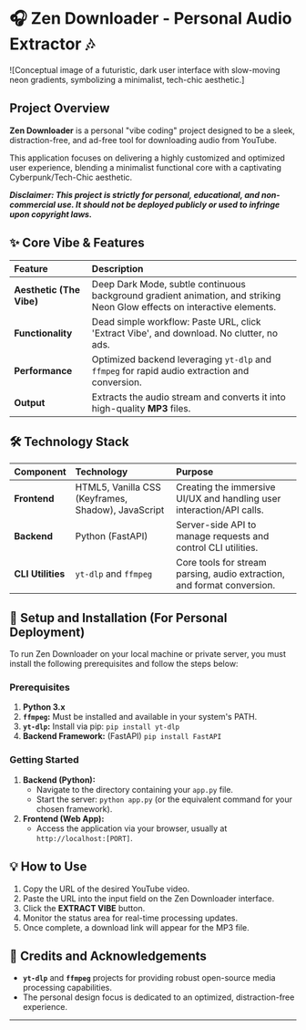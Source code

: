 # 🎧 Zen Downloader - Personal Audio Extractor 🎶

![Conceptual image of a futuristic, dark user interface with slow-moving neon gradients, symbolizing a minimalist, tech-chic aesthetic.]

## Project Overview

**Zen Downloader** is a personal "vibe coding" project designed to be a sleek, distraction-free, and ad-free tool for downloading audio from YouTube.

This application focuses on delivering a highly customized and optimized user experience, blending a minimalist functional core with a captivating Cyberpunk/Tech-Chic aesthetic.

***Disclaimer: This project is strictly for personal, educational, and non-commercial use. It should not be deployed publicly or used to infringe upon copyright laws.***

## ✨ Core Vibe & Features

| Feature | Description |
| :--- | :--- |
| **Aesthetic (The Vibe)** | Deep Dark Mode, subtle continuous background gradient animation, and striking Neon Glow effects on interactive elements. |
| **Functionality** | Dead simple workflow: Paste URL, click 'Extract Vibe', and download. No clutter, no ads. |
| **Performance** | Optimized backend leveraging `yt-dlp` and `ffmpeg` for rapid audio extraction and conversion. |
| **Output** | Extracts the audio stream and converts it into high-quality **MP3** files. |

## 🛠️ Technology Stack

| Component | Technology | Purpose |
| :--- | :--- | :--- |
| **Frontend** | HTML5, Vanilla CSS (Keyframes, Shadow), JavaScript | Creating the immersive UI/UX and handling user interaction/API calls. |
| **Backend** | Python (FastAPI) | Server-side API to manage requests and control CLI utilities. |
| **CLI Utilities** | `yt-dlp` and `ffmpeg` | Core tools for stream parsing, audio extraction, and format conversion. |

## 🚀 Setup and Installation (For Personal Deployment)

To run Zen Downloader on your local machine or private server, you must install the following prerequisites and follow the steps below:

### Prerequisites

1.  **Python 3.x**
2.  **`ffmpeg`:** Must be installed and available in your system's PATH.
3.  **`yt-dlp`:** Install via pip: `pip install yt-dlp`
4.  **Backend Framework:** (FastAPI) `pip install FastAPI`

### Getting Started

1.  **Backend (Python):**
    * Navigate to the directory containing your `app.py` file.
    * Start the server: `python app.py` (or the equivalent command for your chosen framework).
2.  **Frontend (Web App):**
    * Access the application via your browser, usually at `http://localhost:[PORT]`.

## 💡 How to Use

1.  Copy the URL of the desired YouTube video.
2.  Paste the URL into the input field on the Zen Downloader interface.
3.  Click the **EXTRACT VIBE** button.
4.  Monitor the status area for real-time processing updates.
5.  Once complete, a download link will appear for the MP3 file.

## 🤝 Credits and Acknowledgements

* **`yt-dlp`** and **`ffmpeg`** projects for providing robust open-source media processing capabilities.
* The personal design focus is dedicated to an optimized, distraction-free experience.

---